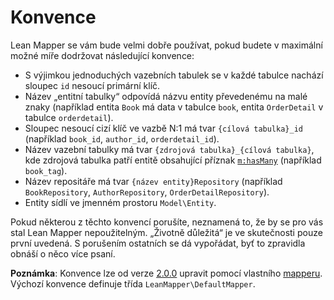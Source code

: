 # Konvence

Lean Mapper se vám bude velmi dobře používat, pokud budete v maximální možné míře dodržovat následující konvence:

* S výjimkou jednoduchých vazebních tabulek se v každé tabulce nachází sloupec `id` nesoucí primární klíč.
* Název „entitní tabulky“ odpovídá názvu entity převedenému na malé znaky (například entita `Book` má data v tabulce `book`, entita `OrderDetail` v tabulce `orderdetail`).
* Sloupec nesoucí cizí klíč ve vazbě N:1 má tvar `{cílová tabulka}_id` (například `book_id`, `author_id`, `orderdetail_id`).
* Název vazební tabulky má tvar `{zdrojová tabulka}_{cílová tabulka}`, kde zdrojová tabulka patří entitě obsahující příznak [`m:hasMany`](entity/definice-pomoci-anotaci.md#vazby-v-anotacich) (například `book_tag`).
* Název repositáře má tvar `{název entity}Repository` (například `BookRepository`, `AuthorRepository`, `OrderDetailRepository`).
* Entity sídlí ve jmenném prostoru `Model\Entity`.

Pokud některou z těchto konvencí porušíte, neznamená to, že by se pro vás stal Lean Mapper nepoužitelným. „Životně důležitá“ je ve skutečnosti pouze první uvedená. S porušením ostatních se dá vypořádat, byť to zpravidla obnáší o něco více psaní.

**Poznámka**: Konvence lze od verze [2.0.0](changelog.md#verze-2.0.0) upravit pomocí vlastního [mapperu](mapper.md). Výchozí konvence definuje třída `LeanMapper\DefaultMapper`.
